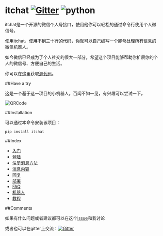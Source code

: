 # itchat [![Gitter](https://badges.gitter.im/littlecodersh/ItChat.svg)](https://gitter.im/littlecodersh/ItChat?utm_source=badge&utm_medium=badge&utm_campaign=pr-badge) ![python](https://img.shields.io/badge/python-2.7-ff69b4.svg)

itchat是一个开源的微信个人号接口，使用他你可以轻松的通过命令行使用个人微信号。

使用itchat，使用不到三十行的代码，你就可以自己编写一个能够处理所有信息的微信机器人。

如今微信已经成为了个人社交的很大一部分，希望这个项目能够帮助你扩展你的个人的微信号、方便自己的生活。

你可以在这里获取[源代码](https://github.com/littlecodersh/ItChat)。

##Have a try

这是一个基于这一项目的小机器人，百闻不如一见，有兴趣可以尝试一下。

![QRCode](http://7xrip4.com1.z0.glb.clouddn.com/ItChat%2FQRCode2.jpg?imageView/2/w/200/)

##Installation

可以通过本命令安装该项目：

`pip install itchat`

##Index
* [入门](https://itchat.readthedocs.org/zh/latest/1.Start/)
* [登陆](https://itchat.readthedocs.org/zh/latest/2.Login/)
* [注册消息方法](https://itchat.readthedocs.org/zh/latest/3.Handler/)
* [消息内容](https://itchat.readthedocs.org/zh/latest/4.Message%20content/)
* [回复](https://itchat.readthedocs.org/zh/latest/5.Reply/)
* [部署](https://itchat.readthedocs.org/zh/latest/6.Deploy/)
* [FAQ](https://itchat.readthedocs.org/zh/latest/7.FAQ/)
* [机器人](https://itchat.readthedocs.org/zh/latest/Robot/Home/)
* [教程](https://itchat.readthedocs.org/zh/latest/Tutorial/Tutorial1/)

##Comments

如果有什么问题或者建议都可以在这个[Issue](https://github.com/littlecodersh/ItChat/issues/1)和我讨论

或者也可以在gitter上交流：[![Gitter](https://badges.gitter.im/littlecodersh/ItChat.svg)](https://gitter.im/littlecodersh/ItChat?utm_source=badge&utm_medium=badge&utm_campaign=pr-badge)
